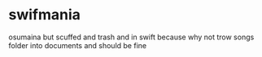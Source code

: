 # swifmania
osumaina but scuffed and trash and in swift because why not
trow songs folder into documents and should be fine
